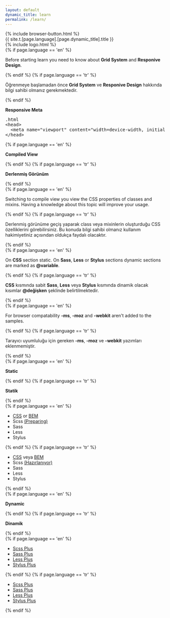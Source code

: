 ```yaml
---
layout: default
dynamic_title: learn
permalink: /learn/
---
```


<div class="dn-browser">
  <div class="dn-browser-header">
    {% include browser-button.html %}
    <div class="dn-style--title">{{ site.t.[page.language].[page.dynamic_title].title }}</div>
    {% include logo.html %}
  </div>
  <div class="dn-browser-body">
    <div class="dn-browser-body__item">
      <div class="dn-content">
        {% if page.language == 'en' %}
          <p>Before starting learn you need to know about <b>Grid System</b> and <b>Responive Design</b>.</p>
        {% endif %}
        {% if page.language == 'tr' %}
          <p>Öğrenmeye başlamadan önce <b>Grid System</b> ve <b>Responive Design</b> hakkında bilgi sahibi olmanız gerekmektedir.</p>
        {% endif %}
        <div class="dn-space-16"></div>
        <p><b>Responsive Meta</b></p>
        <div class="dn-space-16"></div>
        <pre><div class="dn-tag dn-tag--gray dn-tag--bottom">.html</div><!--
          --><div class="comment">&lt;head&gt;<br/><!--
          -->  &lt;meta name="viewport" content="width=device-width, initial-scale=1"&gt;<br/><!--
          -->&lt;/head&gt;</div><!--
        --></pre>
        <div class="dn-space-24"></div>
        {% if page.language == 'en' %}
          <p><b>Compiled View</b></p>
        {% endif %}
        {% if page.language == 'tr' %}
          <p><b>Derlenmiş Görünüm</b></p>
        {% endif %}
        <div class="dn-space-8"></div>
        {% if page.language == 'en' %}
          <p>Switching to compile view you view the CSS properties of classes and mixins. Having a knowledge about this topic will improve your usage.</p>
        {% endif %}
        {% if page.language == 'tr' %}
          <p>Derlenmiş görünüme geçiş yaparak class veya mixinlerin oluşturduğu CSS özelliklerini görebilirsiniz. Bu konuda bilgi sahibi olmanız kullanım hakimiyetiniz açısından oldukça faydalı olacaktır.</p>
        {% endif %}
        <div class="dn-space-8"></div>
        {% if page.language == 'en' %}
          <p>On <b>CSS</b> section static. On <b>Sass</b>, <b>Less</b> or <b>Stylus</b> sections dynamic sections are marked as <b>@variable</b>.</p>
        {% endif %}
        {% if page.language == 'tr' %}
          <p><b>CSS</b> kısmında sabit <b>Sass</b>, <b>Less</b> veya <b>Stylus</b> kısmında dinamik olacak kısımlar <b>@değişken</b> şeklinde belirtilmektedir.</p>
        {% endif %}
        <div class="dn-space-8"></div>
        {% if page.language == 'en' %}
          <p>For browser compatability <b>-ms</b>, <b>-moz</b> and <b>-webkit</b> aren't added to the samples.</p>
        {% endif %}
        {% if page.language == 'tr' %}
          <p>Tarayıcı uyumluluğu için gereken <b>-ms</b>, <b>-moz</b> ve <b>-webkit</b> yazımları eklenmemiştir.</p>
        {% endif %}
        <div class="wrap xl-gutter-24 xl-top xl-2 lg-1">
          <div class="col">
            <div class="dn-space-24"></div>
            {% if page.language == 'en' %}
              <p><b>Static</b></p>
            {% endif %}
            {% if page.language == 'tr' %}
              <p><b>Statik</b></p>
            {% endif %}
            <div class="dn-space-16"></div>
            {% if page.language == 'en' %}
              <ul>
                <li><a href="/learn/wrap/?framework=css">CSS</a> or <a href="/learn/wrap/?framework=bem">BEM</a></li>
                <li><span class="line-through">Scss <a href="https://github.com/flexiblegs/flexiblegs-sass">(Preparing)</a></span></li>
                <li><span class="line-through">Sass</span></li>
                <li><span class="line-through">Less</span></li>
                <li><span class="line-through">Stylus</span></li>
              </ul>
            {% endif %}
            {% if page.language == 'tr' %}
              <ul>
                <li><a href="/tr/learn/wrap/?framework=css">CSS</a> veya <a href="/tr/learn/wrap/?framework=bem">BEM</a></li>
                <li><span class="line-through">Scss <a href="https://github.com/flexiblegs/flexiblegs-sass">(Hazırlanıyor)</a></span></li>
                <li><span class="line-through">Sass</span></li>
                <li><span class="line-through">Less</span></li>
                <li><span class="line-through">Stylus</span></li>
              </ul>
            {% endif %}
          </div>
          <div class="col">
            <div class="dn-space-24"></div>
            {% if page.language == 'en' %}
              <p><b>Dynamic</b></p>
            {% endif %}
            {% if page.language == 'tr' %}
              <p><b>Dinamik</b></p>
            {% endif %}
            <div class="dn-space-16"></div>
            {% if page.language == 'en' %}
              <ul>
                <li><a href="/learn/wrap/?framework=scss-plus">Scss Plus</a></li>
                <li><a href="/learn/wrap/?framework=sass-plus">Sass Plus</a></li>
                <li><a href="/learn/wrap/?framework=less-plus">Less Plus</a></li>
                <li><a href="/learn/wrap/?framework=stylus-plus">Stylus Plus</a></li>
              </ul>
            {% endif %}
            {% if page.language == 'tr' %}
              <ul>
                <li><a href="/tr/learn/wrap/?framework=scss-plus">Scss Plus</a></li>
                <li><a href="/tr/learn/wrap/?framework=sass-plus">Sass Plus</a></li>
                <li><a href="/tr/learn/wrap/?framework=less-plus">Less Plus</a></li>
                <li><a href="/tr/learn/wrap/?framework=stylus-plus">Stylus Plus</a></li>
              </ul>
            {% endif %}
          </div>
        </div>
      </div>
    </div>
  </div>
</div>

